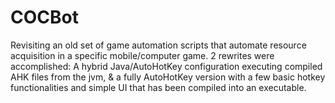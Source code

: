 # COCBot
Revisiting an old set of game automation scripts that automate resource acquisition in a specific mobile/computer game. 2 rewrites were accomplished: A hybrid Java/AutoHotKey configuration executing compiled AHK files from the jvm, &amp; a fully AutoHotKey version with a few basic hotkey functionalities and simple UI that has been compiled into an executable.
